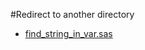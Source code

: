 #Redirect to another directory
* [find_string_in_var.sas](https://github.com/ag-odonnell/SAS-code/blob/main/snippets/find/find_string_in_var.sas)
